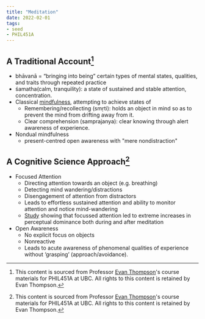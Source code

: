 ```yaml
---
title: "Meditation"
date: 2022-02-01
tags:
- seed
- PHIL451A
---
```


## A Traditional Account[^1]
- bhāvanā = “bringing into being” certain types of mental states, qualities, and traits through repeated practice
- śamatha(calm, tranquility): a state of sustained and stable attention, concentration.
- Classical [mindfulness](thoughts/mindfulness.md), attempting to achieve states of
	- Remembering/recollecting (smṛti): holds an object in mind so as to prevent the mind from drifting away from it.
	- Clear comprehension (samprajanya): clear knowing through alert awareness of experience.
- Nondual mindfulness
	- present-centred open awareness with "mere nondistraction"

## A Cognitive Science Approach[^1]
- Focused Attention
	- Directing attention towards an object (e.g. breathing)
	- Detecting mind wandering/distractions
	- Disengagement of attention from distractors
	- Leads to effortless sustained attention and ability to monitor attention and notice mind-wandering
	- [Study](https://pubmed.ncbi.nlm.nih.gov/15936259/) showing that focussed attention led to extreme increases in perceptual dominance both during and after meditation
- Open Awareness
	- No explicit focus on objects
	- Nonreactive
	- Leads to acute awareness of phenomenal qualities of experience without ‘grasping’ (approach/avoidance).

[^1]: This content is sourced from Professor [Evan Thompson](https://evanthompson.me/)'s course materials for PHIL451A at UBC. All rights to this content is retained by Evan Thompson.